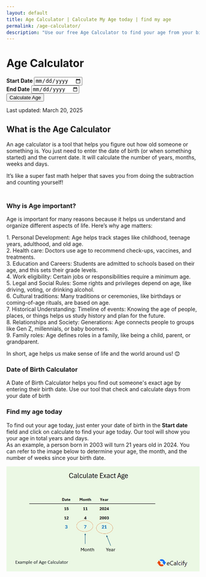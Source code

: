 ```yaml
---
layout: default
title: Age Calculator | Calculate My Age today | find my age
permalink: /age-calculator/
description: "Use our free Age Calculator to find your age from your birth date or see the age difference in days. It's quick and easy to find your age today!"
---
```

<div class="container mt-5">
<h1 class="text-center">Age Calculator</h1>
  <form id="ageForm" class="mt-4 ">
    <div class="row mb-4 gap-4">
      <div class="col-md-5 py-4 shadow bg-body-tertiary rounded text-center">
        <label for="startDate" class="form-label"><strong>Start Date</strong></label>
        <input type="date" id="startDate" class="form-control" required>
       </div>
         <div class="col-md-5 py-4 shadow rounded text-center ">
         <label for="endDate" class="form-label"><strong>End Date</strong></label>
         <input type="date" id="endDate" class="form-control" value="" required>
         </div>
         </div>
        <button type="button" id="calculateBtn" class="btn btn-danger">Calculate Age</button>
       </form>
      <div class="mt-4" id="results" style="display: none;">
       <h3>Results</h3>
          <ul class="list-group">
           <li class="list-group-item" id="result1"></li>
           <li class="list-group-item" id="result2"></li>
           <li class="list-group-item" id="result3"></li>
           <li class="list-group-item" id="result4"></li>
           <li class="list-group-item" id="result5"></li>
           <li class="list-group-item" id="result6"></li>
   </ul>
</div>
    

   <!-- Article -->
<p class="pt-5">Last updated: March 20, 2025</p>
<h2><strong>What is the Age Calculator</strong></h2>
<p>An age calculator is a tool that helps you figure out how old someone or something is. You just need to enter the date of birth (or when something started) and the current date. It will calculate the number of years, months, weeks and days.</p>
<p>It&rsquo;s like a super fast math helper that saves you from doing the subtraction and counting yourself!</p>
<h3><br />Why is Age important?</h3>
<p>Age is important for many reasons because it helps us understand and organize different aspects of life. Here&rsquo;s why age matters:</p>
<p>1. Personal Development: Age helps track stages like childhood, teenage years, adulthood, and old age.<br />2. Health care: Doctors use age to recommend check-ups, vaccines, and treatments.<br />3. Education and Careers: Students are admitted to schools based on their age, and this sets their grade levels.<br />4. Work eligibility: Certain jobs or responsibilities require a minimum age.<br />5. Legal and Social Rules:&nbsp;Some rights and privileges depend on age, like driving, voting, or drinking alcohol.<br />6. Cultural traditions: Many traditions or ceremonies, like birthdays or coming-of-age rituals, are based on age.<br />7. Historical Understanding:&nbsp;Timeline of events: Knowing the age of people, places, or things helps us study history and plan for the future.<br />8. Relationships and Society:&nbsp;Generations: Age connects people to groups like Gen Z, millennials, or baby boomers.<br />9. Family roles: Age defines roles in a family, like being a child, parent, or grandparent.&nbsp;</p>
<p>In short, age helps us make sense of life and the world around us! 😊</p>
<h3>Date of Birth Calculator</h3><p>A Date of Birth Calculator helps you find out someone's exact age by entering their birth date. Use our tool that check and calculate days from your date of birth</p>
<h3>Find my age today</h3><p>To find out your age today, just enter your date of birth in the <strong>Start date </strong> field and click on calculate to find your age today. Our tool will show you your age in total years and days. <br> As an example, a person born in 2003 will turn 21 years old in 2024. You can refer to the image below to determine your age, the month, and the number of weeks since your birth date.</p>
<img class="img-fluid" alt="Age Calculator, how to find my age and date of birth calculation" src="/assets/images/age-calculator.jpg" fetchpriority="high" loading="auto" style="object-fit: contain;">

</div>

<script src="{{ '/assets/js/age-calculator.js' | relative_url }}"></script>
    